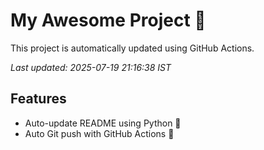 # My Awesome Project 🚀

This project is automatically updated using GitHub Actions.

_Last updated: 2025-07-19 21:16:38 IST_

## Features
- Auto-update README using Python 🐍
- Auto Git push with GitHub Actions 🤖
